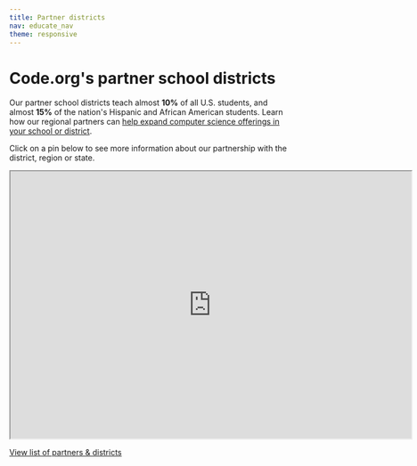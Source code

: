 ```yaml
---
title: Partner districts
nav: educate_nav
theme: responsive
---
```

# Code.org's partner school districts
Our partner school districts teach almost **10%** of all U.S. students, and almost **15%** of the nation's Hispanic and African American students. Learn how our regional partners can [help expand computer science offerings in your school or district](/educate/district). 

Click on a pin below to see more information about our partnership with the district, region or state.

<iframe src="https://www.google.com/maps/d/embed?mid=zfFUcsP6-miE.ko0tbmjjThUs" width="720" height="480"></iframe>

[View list of partners & districts](https://docs.google.com/spreadsheets/d/1BDzs4k6nbZ87KdRZE62gqO_VpBC1yRSRbolWejGtDnU/edit#gid=0)